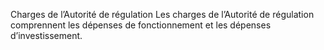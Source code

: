 Charges de l’Autorité de régulation
Les charges de l’Autorité de régulation comprennent les dépenses de fonctionnement et les dépenses d’investissement.